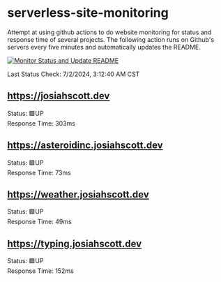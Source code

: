 # serverless-site-monitoring
Attempt at using github actions to do website monitoring for status and response time of several projects. The following action runs on Github's servers every five minutes and automatically updates the README.  

[![Monitor Status and Update README](https://github.com/JosiahSco/serverless-site-monitoring/actions/workflows/monitor.yaml/badge.svg)](https://github.com/JosiahSco/serverless-site-monitoring/actions/workflows/monitor.yaml)

Last Status Check: 7/2/2024, 3:12:40 AM CST

## https://josiahscott.dev
Status: 🟩UP  
Response Time: 303ms

## https://asteroidinc.josiahscott.dev
Status: 🟩UP  
Response Time: 73ms

## https://weather.josiahscott.dev
Status: 🟩UP  
Response Time: 49ms

## https://typing.josiahscott.dev
Status: 🟩UP  
Response Time: 152ms


